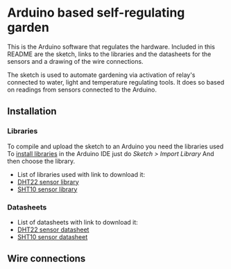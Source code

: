 Arduino based self-regulating garden
=====================

This is the Arduino software that regulates the hardware.
Included in this README are the sketch, links to the libraries and the datasheets for the sensors and a drawing of the wire connections.

The sketch is used to automate gardening via activation of relay's connected to water, light and temperature regulating tools. It does so based on readings from sensors connected to the Arduino.

## Installation


### Libraries
To compile and upload the sketch to an Arduino you need the libraries used
To [install libraries](http://arduino.cc/en/Guide/Libraries) in the Arduino IDE just do 
*Sketch > Import Library*
And then choose the library.

+ List of libraries used with link to download it:
 + [DHT22 sensor library](https://github.com/RobTillaart/Arduino/tree/master/libraries/DHTlib)
 + [SHT10 sensor library](https://github.com/practicalarduino/SHT1x)

### Datasheets

+ List of datasheets with link to download it:
 + [DHT22 sensor datasheet](http://www.adafruit.com/datasheets/DHT22.pdf)
 + [SHT10 sensor datasheet](http://www.adafruit.com/datasheets/Sensirion_Humidity_SHT1x_Datasheet_V5.pdf)


## Wire connections
